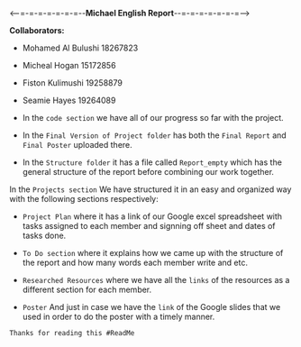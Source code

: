 <--=-=-=-=-=-=-=--__**Michael English Report**__--=-=-=-=-=-=-=-->

__**Collaborators:**__

- Mohamed Al Bulushi     18267823
- Micheal Hogan         15172856
- Fiston Kulimushi         19258879
- Seamie Hayes            19264089

- In the `code section` we have all of our progress so far with the project.
- In the `Final Version of Project folder` has both the `Final Report` and `Final Poster` uploaded there.
- In the `Structure folder` it has a file called `Report_empty` which has the general structure of the report before combining our work together.

In the `Projects section` We have structured it in an easy and organized way with the following sections respectively:

- `Project Plan` where it has a link of our Google excel spreadsheet with tasks assigned to each member and signning off sheet and dates of tasks done.

- `To Do section` where it explains how we came up with the structure of the report and how many words each member write and etc.

- `Researched Resources` where we have all the `links` of the resources as a different section for each member.

- `Poster` And just in case we have the `link` of the Google slides that we used in order to do the poster with a timely manner.

`Thanks for reading this #ReadMe`












